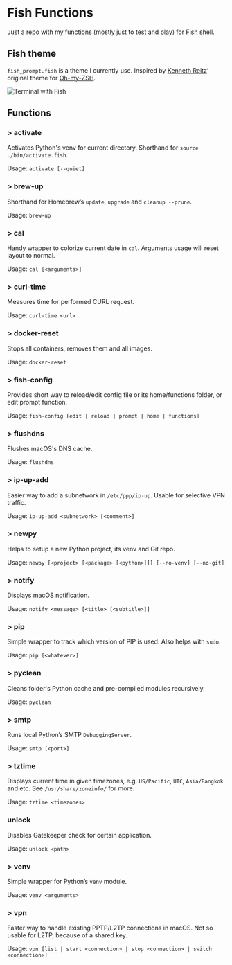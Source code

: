 # Fish Functions
Just a repo with my functions (mostly just to test and play) for [Fish](http://fishshell.com) shell.

## Fish theme
`fish_prompt.fish` is a theme I currently use. Inspired by [Kenneth Reitz](https://github.com/kennethreitz)’ original theme for [Oh-my-ZSH](https://github.com/robbyrussell/oh-my-zsh).

![Terminal with Fish](https://user-images.githubusercontent.com/278423/27943158-783e5b80-62e5-11e7-863b-053dd9d897ab.png)

## Functions

### > activate
Activates Python's venv for current directory. Shorthand for `source ./bin/activate.fish`.

Usage: `activate [--quiet]`

### > brew-up
Shorthand for Homebrew’s `update`, `upgrade` and `cleanup --prune`.

Usage: `brew-up`

### > cal
Handy wrapper to colorize current date in `cal`. Arguments usage will reset layout to normal.

Usage: `cal [<arguments>]`

### > curl-time
Measures time for performed CURL request.

Usage: `curl-time <url>`

### > docker-reset
Stops all containers, removes them and all images.

Usage: `docker-reset`

### > fish-config
Provides short way to reload/edit config file or its home/functions folder, or edit prompt function.

Usage: `fish-config [edit | reload | prompt | home | functions]`

### > flushdns
Flushes macOS's DNS cache.

Usage: `flushdns`

### > ip-up-add
Easier way to add a subnetwork in `/etc/ppp/ip-up`. Usable for selective VPN traffic.

Usage: `ip-up-add <subnetwork> [<comment>]`

### > newpy
Helps to setup a new Python project, its venv and Git repo.

Usage: `newpy [<project> [<package> [<python>]]] [--no-venv] [--no-git]`

### > notify
Displays macOS notification.

Usage: `notify <message> [<title> [<subtitle>]]`

### > pip
Simple wrapper to track which version of PIP is used. Also helps with `sudo`.

Usage: `pip [<whatever>]`

### > pyclean
Cleans folder's Python cache and pre-compiled modules recursively.

Usage: `pyclean`

### > smtp
Runs local Python’s SMTP ``DebuggingServer``.

Usage: `smtp [<port>]`

### > tztime
Displays current time in given timezones, e.g. `US/Pacific`, `UTC`, `Asia/Bangkok` and etc. See `/usr/share/zoneinfo/` for more.

Usage: `tztime <timezones>`

### unlock
Disables Gatekeeper check for certain application.

Usage: `unlock <path>`

### > venv
Simple wrapper for Python’s `venv` module.

Usage: `venv <arguments>`

### > vpn
Faster way to handle existing PPTP/L2TP connections in macOS. Not so usable for L2TP, because of a shared key.

Usage: `vpn [list | start <connection> | stop <connection> | switch <connection>]`

